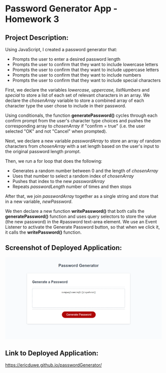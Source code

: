 # Password Generator App - Homework 3

## Project Description:

Using JavaScript, I created a password generator that:

- Prompts the user to enter a desired password length
- Prompts the user to confirm that they want to include lowercase letters
- Prompts the user to confirm that they want to include uppercase letters
- Prompts the user to confirm that they want to include numbers
- Prompts the user to confirm that they want to include special characters

First, we declare the variables *lowercase, uppercase, listNumbers* and *special* to store a list of each set of relevant characters in an array. We declare the *chosenArray* variable to store a combined array of each character type the user chose to include in their password.

Using conditionals, the function **generatePassword()** cycles through each confirm prompt from the user's character type choices and pushes the corresponding array to *chosenArray* if "confirm = true" (i.e. the user selected "OK" and not "Cancel" when prompted).

Next, we declare a new variable *passwordArray* to store an array of random characters from *chosenArray* with a set length based on the user's input to the original password length prompt.

Then, we run a for loop that does the following:

- Generates a random number between 0 and the length of *chosenArray*
- Uses that number to select a random index of *chosenArray* 
- Pushes that index to the new *passwordArray*
- Repeats *passwordLength* number of times and then stops

After that, we join *passwordArray* together as a single string and store that in a new variable, *newPassword*.

We then declare a new function **writePassword()** that both calls the **generatePassword()** function and uses query selectors to store the value (the new password) in the #password text-area element. We use an Event Listener to activate the Generate Password button, so that when we click it, it calls the **writePassword()** function.

## Screenshot of Deployed Application:

![GeneratorApp](./develop/GeneratorApp.PNG)

## Link to Deployed Application:

https://ericduwe.github.io/passwordGenerator/
